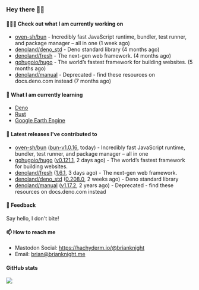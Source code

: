 ### Hey there 👋🏻

#### 👷🏻‍♂️ Check out what I am currently working on

- [oven-sh/bun](https://github.com/oven-sh/bun) - Incredibly fast JavaScript runtime, bundler, test runner, and package manager – all in one (1 week ago)
- [denoland/deno_std](https://github.com/denoland/deno_std) - Deno standard library (4 months ago)
- [denoland/fresh](https://github.com/denoland/fresh) - The next-gen web framework. (4 months ago)
- [gohugoio/hugo](https://github.com/gohugoio/hugo) - The world’s fastest framework for building websites. (5 months ago)
- [denoland/manual](https://github.com/denoland/manual) - Deprecated - find these resources on docs.deno.com instead (7 months ago)

#### 🌱 What I am currently learning
- [Deno](https://deno.land/)
- [Rust](https://www.rust-lang.org/)
- [Google Earth Engine](https://earthengine.google.com/)

#### 🔭 Latest releases I've contributed to

- [oven-sh/bun](https://github.com/oven-sh/bun) ([bun-v1.0.16](https://github.com/oven-sh/bun/releases/tag/bun-v1.0.16), today) - Incredibly fast JavaScript runtime, bundler, test runner, and package manager – all in one
- [gohugoio/hugo](https://github.com/gohugoio/hugo) ([v0.121.1](https://github.com/gohugoio/hugo/releases/tag/v0.121.1), 2 days ago) - The world’s fastest framework for building websites.
- [denoland/fresh](https://github.com/denoland/fresh) ([1.6.1](https://github.com/denoland/fresh/releases/tag/1.6.1), 3 days ago) - The next-gen web framework.
- [denoland/deno_std](https://github.com/denoland/deno_std) ([0.208.0](https://github.com/denoland/deno_std/releases/tag/0.208.0), 2 weeks ago) - Deno standard library
- [denoland/manual](https://github.com/denoland/manual) ([v1.17.2](https://github.com/denoland/manual/releases/tag/v1.17.2), 2 years ago) - Deprecated - find these resources on docs.deno.com instead

#### 💬 Feedback

Say hello, I don't bite!

#### 📫 How to reach me

- Mastodon Social: <a rel="me" href="https://hachyderm.io/@brianknight">https://hachyderm.io/@brianknight</a>
- Email: brian@brianknight.me

#### GitHub stats

![](https://github-profile-summary-cards.vercel.app/api/cards/profile-details?username=brianknight10&theme=github)